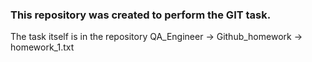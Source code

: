 ### This repository was created to perform the GIT task.
The task itself is in the repository QA_Engineer -> Github_homework -> homework_1.txt
